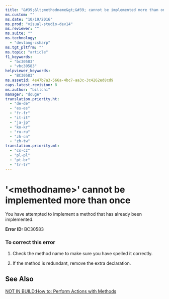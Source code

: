 ```yaml
---
title: "&#39;&lt;methodname&gt;&#39; cannot be implemented more than once | Microsoft Docs"
ms.custom: ""
ms.date: "10/19/2016"
ms.prod: "visual-studio-dev14"
ms.reviewer: ""
ms.suite: ""
ms.technology: 
  - "devlang-csharp"
ms.tgt_pltfrm: ""
ms.topic: "article"
f1_keywords: 
  - "bc30583"
  - "vbc30583"
helpviewer_keywords: 
  - "BC30583"
ms.assetid: 4e47b7a3-566a-4bc7-aa3c-3c4262ed8cd9
caps.latest.revision: 8
ms.author: "billchi"
manager: "douge"
translation.priority.ht: 
  - "de-de"
  - "es-es"
  - "fr-fr"
  - "it-it"
  - "ja-jp"
  - "ko-kr"
  - "ru-ru"
  - "zh-cn"
  - "zh-tw"
translation.priority.mt: 
  - "cs-cz"
  - "pl-pl"
  - "pt-br"
  - "tr-tr"
---
```

# &#39;&lt;methodname&gt;&#39; cannot be implemented more than once
You have attempted to implement a method that has already been implemented.  
  
 **Error ID:** BC30583  
  
### To correct this error  
  
1.  Check the method name to make sure you have spelled it correctly.  
  
2.  If the method is redundant, remove the extra declaration.  
  
## See Also  
 [NOT IN BUILD:How to: Perform Actions with Methods](http://msdn.microsoft.com/en-us/c5729e29-1042-44e8-904d-7b24e0d50b01)